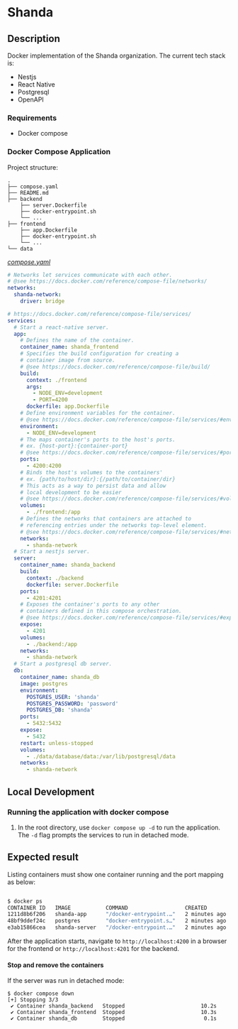 # Shanda

## Description
Docker implementation of the Shanda organization. The current tech stack is:
* Nestjs
* React Native
* Postgresql
* OpenAPI

### Requirements

* Docker compose

### Docker Compose Application

Project structure:
```
.
├── compose.yaml
├── README.md
├── backend
    ├── server.Dockerfile
    ├── docker-entrypoint.sh
    └── ...
├── frontend
    ├── app.Dockerfile
    ├── docker-entrypoint.sh
    └── ...
└── data
```

[_compose.yaml_](compose.yaml)
```yaml
# Networks let services communicate with each other.
# @see https://docs.docker.com/reference/compose-file/networks/
networks:
  shanda-network:
    driver: bridge

# https://docs.docker.com/reference/compose-file/services/
services:
  # Start a react-native server.
  app:
    # Defines the name of the container.
    container_name: shanda_frontend
    # Specifies the build configuration for creating a
    # container image from source.
    # @see https://docs.docker.com/reference/compose-file/build/
    build:
      context: ./frontend
      args:
        - NODE_ENV=development
        - PORT=4200
      dockerfile: app.Dockerfile
    # Define environment variables for the container.
    # @see https://docs.docker.com/reference/compose-file/services/#environment
    environment:
      - NODE_ENV=development
    # The maps container's ports to the host's ports.
    # ex. {host-port}:{container-port}
    # @see https://docs.docker.com/reference/compose-file/services/#ports
    ports:
      - 4200:4200
    # Binds the host's volumes to the containers'
    # ex. {path/to/host/dir}:{/path/to/container/dir}
    # This acts as a way to persist data and allow
    # local development to be easier
    # @see https://docs.docker.com/reference/compose-file/services/#volumes
    volumes:
      - ./frontend:/app
    # Defines the networks that containers are attached to
    # referencing entries under the networks top-level element.
    # @see https://docs.docker.com/reference/compose-file/services/#networks
    networks:
      - shanda-network
  # Start a nestjs server.
  server:
    container_name: shanda_backend
    build:
      context: ./backend
      dockerfile: server.Dockerfile
    ports:
      - 4201:4201
    # Exposes the container's ports to any other
    # containers defined in this compose orchestration.
    # @see https://docs.docker.com/reference/compose-file/services/#expose
    expose:
      - 4201
    volumes:
      - ./backend:/app
    networks:
      - shanda-network
  # Start a postgresql db server.
  db:
    container_name: shanda_db
    image: postgres
    environment:
      POSTGRES_USER: 'shanda'
      POSTGRES_PASSWORD: 'password'
      POSTGRES_DB: 'shanda'
    ports:
      - 5432:5432
    expose:
      - 5432
    restart: unless-stopped
    volumes:
      - ./data/database/data:/var/lib/postgresql/data
    networks:
      - shanda-network
```

## Local Development
### Running the application with docker compose

1. In the root directory, use `docker compose up -d` to run the application. The `-d` flag prompts the services to run in detached mode.

## Expected result

Listing containers must show one container running and the port mapping as below:
```bash

$ docker ps
CONTAINER ID   IMAGE           COMMAND                  CREATED         STATUS         PORTS                                     NAMES
1211d8b6f206   shanda-app      "/docker-entrypoint.…"   2 minutes ago   Up 2 minutes   0.0.0.0:4200->4200/tcp, 19001-19002/tcp   shanda_frontend
48bf9ddef24c   postgres        "docker-entrypoint.s…"   2 minutes ago   Up 2 minutes   0.0.0.0:5432->5432/tcp                    shanda_db
e3ab15866cea   shanda-server   "/docker-entrypoint.…"   2 minutes ago   Up 2 minutes   0.0.0.0:4201->4201/tcp                    shanda_backend
```

After the application starts, navigate to `http://localhost:4200` in a browser for the frontend or `http://localhost:4201` for the backend.

#### Stop and remove the containers
If the server was run in detached mode:

```
$ docker compose down
[+] Stopping 3/3
 ✔ Container shanda_backend   Stopped                        10.2s
 ✔ Container shanda_frontend  Stopped                        10.3s
 ✔ Container shanda_db        Stopped                         0.1s
```